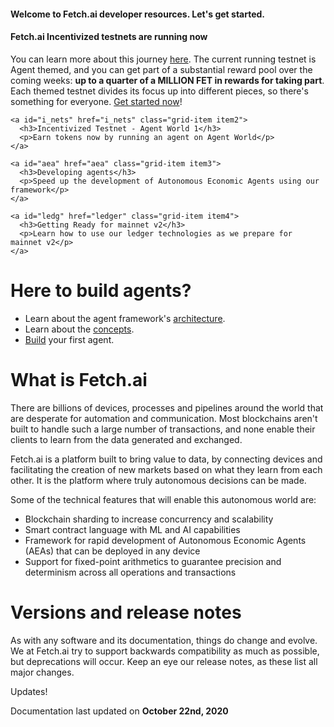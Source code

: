 <div id="qst1" class="grid-container">
  <div class="grid-item item1">
    <h4>Welcome to Fetch.ai developer resources. Let's get started.</h4>
  </div>
</div>
<div id="qst" class="grid-container">
  <div class="grid-item item1">
    <h4>Fetch.ai Incentivized testnets are running now</h4>
    <p>You can learn more about this journey <a href="../i_nets/">here</a>. The current running testnet is Agent themed, and you can get part of a substantial reward pool over the coming weeks: <strong>up to a quarter of a MILLION FET in rewards for taking part</strong>. Each themed testnet divides its focus up into different pieces, so there's something for everyone. <a href="../i_nets/quickstart-aw1">Get started now</a>!</p>
  </div>

    <a id="i_nets" href="i_nets" class="grid-item item2">
      <h3>Incentivized Testnet - Agent World 1</h3>
      <p>Earn tokens now by running an agent on Agent World</p>
    </a>

    <a id="aea" href="aea" class="grid-item item3">
      <h3>Developing agents</h3>
      <p>Speed up the development of Autonomous Economic Agents using our framework</p>
    </a>

    <a id="ledg" href="ledger" class="grid-item item4">
      <h3>Getting Ready for mainnet v2</h3>
      <p>Learn how to use our ledger technologies as we prepare for mainnet v2</p>
    </a>

  <div class="grid-item item_whole_row no-padding">
    <h1>Here to build agents?</h1>
    <ul>
      <li>Learn about the agent framework's <a href="../aea/diagram">architecture</a>.</li>
      <li>Learn about the <a href="../aea">concepts</a>.</li>
      <li><a href="../aea/quickstart">Build</a> your first agent.</li>
    </ul>
  </div>

  <div class="grid-item item_whole_row no-padding">
    <h1>What is Fetch.ai</h1>
    <p>There are billions of devices, processes and pipelines around the world that are desperate for automation and communication. Most blockchains aren't built to handle such a large number of transactions, and none enable their clients to learn from the data generated and exchanged.</p>
    <p>Fetch.ai is a platform built to bring value to data, by connecting devices and facilitating the creation of new markets based on what they learn from each other. It is the platform where truly autonomous decisions can be made.</p>
    <p>Some of the technical features that will enable this autonomous world are:</p>
    <ul>
      <li>Blockchain sharding to increase concurrency and scalability</li>
      <li>Smart contract language with ML and AI capabilities</li>
      <li>Framework for rapid development of Autonomous Economic Agents (AEAs) that can be deployed in any device</li>
      <li>Support for fixed-point arithmetics to guarantee precision and determinism across all operations and transactions</li>
    </ul>
  </div>

<!--   <div class="grid-item item_whole_row no-padding">
    <h1>Fetch.ai glossary</h1>
    <p><strong>Collective learning:</strong> The act by which autonomous agents, with competitive or complementary interests, increase their understanding of the state and behavior of the decentralized ecosystem they are connected to. Ideally, this will allow them to improve their solutions to a problem.</p>
    <p><strong>Etch:</strong> Our native language in which smart contracts can be written, with support for ML and AI.</p>
    <p><strong>FET:</strong> The cryptocurrency that powers the Fetch.ai ecosystem. Its first version is an ERC-20 token in the Ethereum blockchain, but following versions are native to the Fetch.ai ledger.</p>
    <p><strong>Synergetic contracts:</strong> Type of smart contract that allows anyone to register a problem on the ledger, with miners then using their computational power to solve it and earn a reward.</p>
  </div>

  <div class="grid-item item_whole_row no-padding">
    <h1>What can you do *now* with Fetch.ai</h1>
    <p>All the components of the Fetch.ai stack and the interfaces to interact with them are open source. Take a look at our SDKs (Python Ledger API, JavaScript Ledger API, Agent Framework and Etch language) so you can start building smart contracts, new agents connected to Fetch.ai, or new ways of interacting with the ledger.</p>
    <p>And if you want to go even further, you can fork and build any components from the Fetch.ai stack!</p>
  </div> -->

  <div class="grid-item item_whole_row no-padding">
    <h1>Versions and release notes</h1>
    <p>As with any software and its documentation, things do change and evolve. We at Fetch.ai try to support backwards compatibility as much as possible, but deprecations will occur. Keep an eye our release notes, as these list all major changes.</p>
<!--     <p>If you want to view older versions of the documentation, you can select them using the drop down at the bottom of the left hand menu.</p> -->
  </div>
</div>

<!--/div--><!-- One closing div too many-->
<!-- stuff outside of tags (added a pre for now -->

<div class="admonition note">
  <p class="admonition-title">Updates!</p>
  <p>Documentation last updated on <strong>October 22nd, 2020</strong></p>
</div>

<br/>
